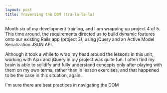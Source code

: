 ```yaml
---
layout: post
title: Traversing the DOM (tra-la-la-la)
---
```


Month six of my development training, and I am wrapping up project 4 of 5.  This time around, the requirements directed us to build dynamic features onto our existing Rails app (project 3), using jQuery and an Active Model Serialization JSON API.  

Although it took a while to wrap my head around the lessons in this unit, working with Ajax and jQuery in my project was quite fun.  I often find my brain is able to solidify and fully understand concepts only after playing with them on my own terms, rather than in lesson exercises, and that happened to be the case in this situation, again.  

I'm sure there are best practices in navigating the DOM
